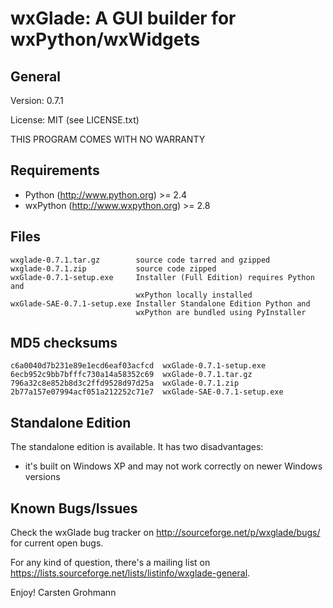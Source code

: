 wxGlade: A GUI builder for wxPython/wxWidgets
=============================================

General
-------
Version: 0.7.1

License: MIT (see LICENSE.txt)

THIS PROGRAM COMES WITH NO WARRANTY

Requirements
------------
- Python (http://www.python.org) >= 2.4
- wxPython (http://www.wxpython.org) >= 2.8

Files
-----
    wxglade-0.7.1.tar.gz        source code tarred and gzipped
    wxglade-0.7.1.zip           source code zipped
    wxGlade-0.7.1-setup.exe     Installer (Full Edition) requires Python and
                                wxPython locally installed
    wxGlade-SAE-0.7.1-setup.exe Installer Standalone Edition Python and
                                wxPython are bundled using PyInstaller

MD5 checksums
-------------
    c6a0040d7b231e89e1ecd6eaf03acfcd  wxGlade-0.7.1-setup.exe
    6ecb952c9bb7bfffc730a14a58352c69  wxGlade-0.7.1.tar.gz
    796a32c8e852b8d3c2ffd9528d97d25a  wxGlade-0.7.1.zip
    2b77a157e07994acf051a212252c71e7  wxGlade-SAE-0.7.1-setup.exe


Standalone Edition
------------------
The standalone edition is available. It has two disadvantages:

- it's built on Windows XP and may not work correctly on newer Windows
  versions

Known Bugs/Issues
-----------------
Check the wxGlade bug tracker on <http://sourceforge.net/p/wxglade/bugs/> for
current open bugs.

For any kind of question, there's a mailing list on
<https://lists.sourceforge.net/lists/listinfo/wxglade-general>.

Enjoy!
Carsten Grohmann
